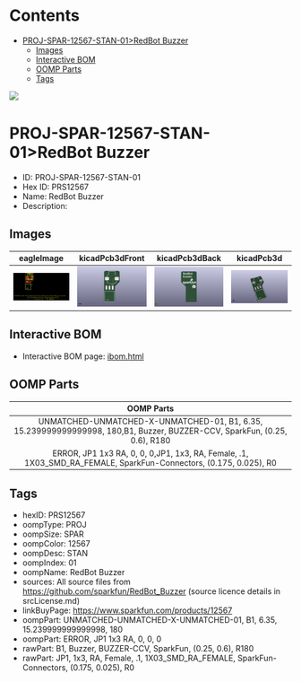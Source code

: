 



Contents
========

* [PROJ-SPAR-12567-STAN-01>RedBot Buzzer](#proj-spar-12567-stan-01redbot-buzzer)
	* [Images](#images)
	* [Interactive BOM](#interactive-bom)
	* [OOMP Parts](#oomp-parts)
	* [Tags](#tags)
  
![][im]
# PROJ-SPAR-12567-STAN-01>RedBot Buzzer

- ID: PROJ-SPAR-12567-STAN-01
- Hex ID: PRS12567
- Name: RedBot Buzzer
- Description: 

## Images
  
  

|eagleImage|kicadPcb3dFront|kicadPcb3dBack|kicadPcb3d|
| :---: | :---: | :---: | :---: |
|[![eagleImage](eagleImage_140.png)](eagleImage_600.png)|[![kicadPcb3dFront](kicadPcb3dFront_140.png)](kicadPcb3dFront_600.png)|[![kicadPcb3dBack](kicadPcb3dBack_140.png)](kicadPcb3dBack_600.png)|[![kicadPcb3d](kicadPcb3d_140.png)](kicadPcb3d_600.png)|

## Interactive BOM

- Interactive BOM page: [ibom.html](kicad/bom/ibom.html)

## OOMP Parts
  

|OOMP Parts|
| :---: |
|UNMATCHED-UNMATCHED-X-UNMATCHED-01, B1, 6.35, 15.239999999999998, 180,B1, Buzzer, BUZZER-CCV, SparkFun, (0.25, 0.6), R180|
|ERROR, JP1 1x3 RA, 0, 0, 0,JP1, 1x3, RA, Female, .1, 1X03_SMD_RA_FEMALE, SparkFun-Connectors, (0.175, 0.025), R0|

## Tags

- hexID: PRS12567
- oompType: PROJ
- oompSize: SPAR
- oompColor: 12567
- oompDesc: STAN
- oompIndex: 01
- oompName: RedBot Buzzer
- sources: All source files from https://github.com/sparkfun/RedBot_Buzzer (source licence details in srcLicense.md)
- linkBuyPage: https://www.sparkfun.com/products/12567
- oompPart: UNMATCHED-UNMATCHED-X-UNMATCHED-01, B1, 6.35, 15.239999999999998, 180
- oompPart: ERROR, JP1 1x3 RA, 0, 0, 0
- rawPart: B1, Buzzer, BUZZER-CCV, SparkFun, (0.25, 0.6), R180
- rawPart: JP1, 1x3, RA, Female, .1, 1X03_SMD_RA_FEMALE, SparkFun-Connectors, (0.175, 0.025), R0



[im]: kicadPcb3d_450.png
